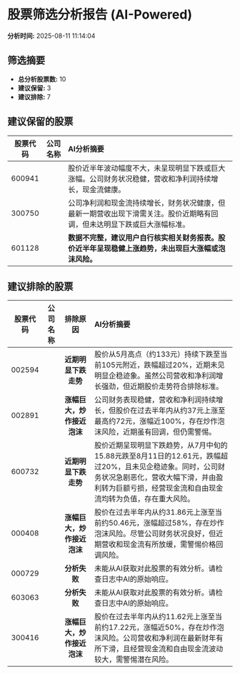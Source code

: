# 股票筛选分析报告 (AI-Powered)

**分析时间:** 2025-08-11 11:14:04

## 筛选摘要

- **总分析股票数:** 10
- **建议保留:** 3
- **建议排除:** 7

## 建议保留的股票

| 股票代码 | 公司名称 | AI分析摘要 |
|:---:|:---:|:---|
| 600941 |  | 股价近半年波动幅度不大，未呈现明显下跌或巨大涨幅。公司财务状况稳健，营收和净利润持续增长，现金流健康。 |
| 300750 |  | 公司净利润和现金流持续增长，财务状况健康，但最新一期营收出现下滑需关注。股价近期略有回调，但未达明显下跌或巨大涨幅标准。 |
| 601128 |  | **数据不完整，建议用户自行核实相关财务报表。股价近半年呈现稳健上涨趋势，未出现巨大涨幅或泡沫风险。** |

## 建议排除的股票

| 股票代码 | 公司名称 | 排除原因 | AI分析摘要 |
|:---:|:---:|:---:|:---|
| 002594 |  | **近期明显下跌走势** | 股价从5月高点（约133元）持续下跌至当前105元附近，跌幅超过20%，近期未见明显企稳迹象。虽然公司营收和净利润增长强劲，但近期股价走势符合排除标准。 |
| 002891 |  | **涨幅巨大，炒作接近泡沫** | 公司财务表现稳健，营收和净利润持续增长，但股价在过去半年内从约37元上涨至最高约72元，涨幅近100%，存在炒作泡沫风险，近期虽有回调，但仍需警惕。 |
| 600732 |  | **近期明显下跌走势** | 股价近期呈现明显下跌趋势，从7月中旬的15.88元跌至8月11日的12.61元，跌幅超过20%，且未见企稳迹象。同时，公司财务状况急剧恶化，营收大幅下滑，并由盈利转为巨额亏损，经营现金流和自由现金流均转为负值，存在重大风险。 |
| 000408 |  | **涨幅巨大，炒作接近泡沫** | 股价在过去半年内从约31.86元上涨至当前约50.46元，涨幅超过58%，存在炒作泡沫风险。尽管公司财务状况良好，但近期营收和现金流有所放缓，需警惕价格回调风险。 |
| 000729 |  | **分析失败** | 未能从AI获取对此股票的有效分析。请检查日志中AI的原始响应。 |
| 603063 |  | **分析失败** | 未能从AI获取对此股票的有效分析。请检查日志中AI的原始响应。 |
| 300416 |  | **涨幅巨大，炒作接近泡沫** | 股价在过去半年内从约11.62元上涨至当前约17.22元，涨幅近50%，存在炒作泡沫风险。公司营收和净利润在最新财年有所下滑，且经营现金流和自由现金流波动较大，需警惕潜在风险。 |
